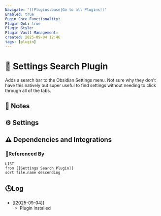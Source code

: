 ```yaml
---
Navigate: "[[Plugins.base|Go to all Plugins]]"
Enabled: true
Pugin Core Functionality:
Plugin QoL: true
Plugin Style:
Plugin Vault Management:
created: 2025-09-04 12:46
tags: [plugin]
---
```

# 🔌 Settings Search Plugin

Adds a search bar to the Obsidian Settings menu. Not sure why they don't have this natively but super useful to find settings without needing to click through all of the tabs.

## 📝 Notes

## ⚙️ Settings

## ⚠️ Dependencies and Integrations

### 🔗Referenced By

```dataview
LIST
from [[Settings Search Plugin]]
sort file.name descending
```

## 🕒Log

- [[2025-09-04]]
	- Plugin Installed
